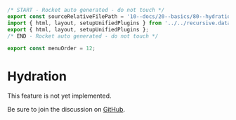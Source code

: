 ```js server
/* START - Rocket auto generated - do not touch */
export const sourceRelativeFilePath = '10--docs/20--basics/80--hydration.rocket.md';
import { html, layout, setupUnifiedPlugins } from '../../recursive.data.js';
export { html, layout, setupUnifiedPlugins };
/* END - Rocket auto generated - do not touch */

export const menuOrder = 12;
```

# Hydration

This feature is not yet implemented.

Be sure to join the discussion on [GitHub](https://github.com/modernweb-dev/rocket/issues/308).
